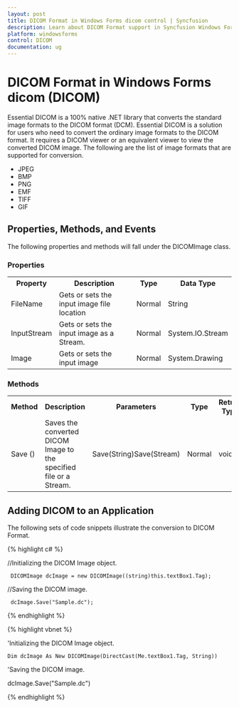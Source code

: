 ```yaml
---
layout: post
title: DICOM Format in Windows Forms dicom control | Syncfusion
description: Learn about DICOM Format support in Syncfusion Windows Forms dicom (DICOM) control and more details.
platform: windowsforms
control: DICOM 
documentation: ug
---
```


# DICOM Format in Windows Forms dicom (DICOM)

Essential DICOM is a 100% native .NET library that converts the standard image formats to the DICOM format (DCM). Essential DICOM is a solution for users who need to convert the ordinary image formats to the DICOM format. It requires a DICOM viewer or an equivalent viewer to view the converted DICOM image. The following are the list of image formats that are supported for conversion.

* JPEG
* BMP
* PNG
* EMF
* TIFF
* GIF

## Properties, Methods, and Events 


The following properties and methods will fall under the DICOMImage class.

### Properties

<table>
<tr>
<th>
Property </th><th>
Description </th><th>
Type </th><th>
Data Type </th></tr>
<tr>
<td>
FileName </td><td>
Gets or sets the input image file location </td><td>
Normal </td><td>
String</td></tr>
<tr>
<td>
InputStream</td><td>
Gets or sets the input image as a Stream.</td><td>
Normal</td><td>
System.IO.Stream</td></tr>
<tr>
<td>
Image</td><td>
Gets or sets the input image</td><td>
Normal</td><td>
System.Drawing</td></tr>
</table>

### Methods


<table>
<tr>
<th>
Method </th><th>
Description </th><th>
Parameters </th><th>
Type </th><th>
Return Type </th></tr>
<tr>
<td>
Save ()</td><td>
Saves the converted DICOM Image to the specified file or a Stream.</td><td>
Save(String)Save(Stream) </td><td>
Normal </td><td>
void </td></tr>
</table>

## Adding DICOM to an Application 

The following sets of code snippets illustrate the conversion to DICOM Format.

{% highlight c# %}

   //Initializing the DICOM Image object.

     DICOMImage dcImage = new DICOMImage((string)this.textBox1.Tag);

   //Saving the DICOM image.

     dcImage.Save("Sample.dc");


{% endhighlight %}

{% highlight vbnet %}

   'Initializing the DICOM Image object.

    Dim dcImage As New DICOMImage(DirectCast(Me.textBox1.Tag, String))

   'Saving the DICOM image.

   dcImage.Save("Sample.dc")

{% endhighlight %}

